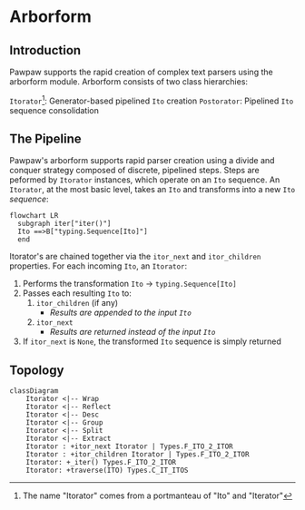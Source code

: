 # Arborform

## Introduction

Pawpaw supports the rapid creation of complex text parsers using the arborform module.  Arborform consists of two class hierarchies:

``Itorator``[^itorator_name]: Generator-based pipelined ``Ito`` creation 
``Postorator``: Pipelined ``Ito`` sequence consolidation

## The Pipeline

Pawpaw's arborform supports rapid parser creation using a divide and conquer strategy composed of discrete, pipelined steps.  Steps are peformed by ``Itorator`` instances, which operate on an ``Ito`` sequence.  An ``Itorator``, at the most basic level, takes an ``Ito`` and transforms into a new ``Ito`` *sequence*:

```mermaid
flowchart LR
  subgraph iter["iter()"]
  Ito ==>B["typing.Sequence[Ito]"]
  end
```

Itorator's are chained together via the ``itor_next`` and ``itor_children`` properties.  For each incoming ``Ito``, an ``Itorator``:

1. Performs the transformation ``Ito`` → ``typing.Sequence[Ito]``
2. Passes each resulting ``Ito`` to:
   1. ``itor_children`` (if any)
      - *Results are appended to the input ``Ito``*
   2. ``itor_next``
      - *Results are returned instead of the input ``Ito``*
3. If ``itor_next`` is ``None``, the transformed ``Ito`` sequence is simply returned
   
## Topology

```mermaid
classDiagram
    Itorator <|-- Wrap
    Itorator <|-- Reflect
    Itorator <|-- Desc
    Itorator <|-- Group
    Itorator <|-- Split
    Itorator <|-- Extract
    Itorator : +itor_next Itorator | Types.F_ITO_2_ITOR
    Itorator : +itor_children Itorator | Types.F_ITO_2_ITOR
    Itorator: +_iter() Types.F_ITO_2_ITOR
    Itorator: +traverse(ITO) Types.C_IT_ITOS
```

[^itorator_name]: The name "Itorator" comes from a portmanteau of "Ito" and "Iterator"
